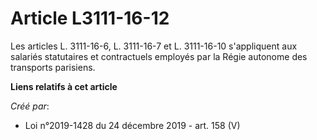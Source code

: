 # Article L3111-16-12

Les articles L. 3111-16-6, L. 3111-16-7 et L. 3111-16-10 s'appliquent aux salariés statutaires et contractuels employés par
la Régie autonome des transports parisiens.

**Liens relatifs à cet article**

_Créé par_:

  - Loi n°2019-1428 du 24 décembre 2019 - art. 158 (V)
